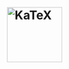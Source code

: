 # [<img src="https://katex.org/img/katex-logo-black.svg" width="130" alt="KaTeX">](https://katex.org/)
